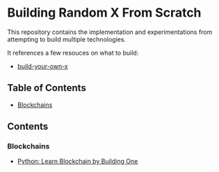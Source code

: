 # Building Random X From Scratch

This repository contains the implementation and experimentations from attempting to build multiple technologies.

It references a few resouces on what to build:

- [build-your-own-x](https://github.com/danistefanovic/build-your-own-x)

## Table of Contents

<!-- - [Compilers](###Compilers) -->
<!-- - [Intrepreters](###Intrepreters) -->

- [Blockchains](###Blockchain)

## Contents

### Blockchains

- [Python: Learn Blockchain by Building One]("./blockchain/python/learn_blockchains_by_building_one")
